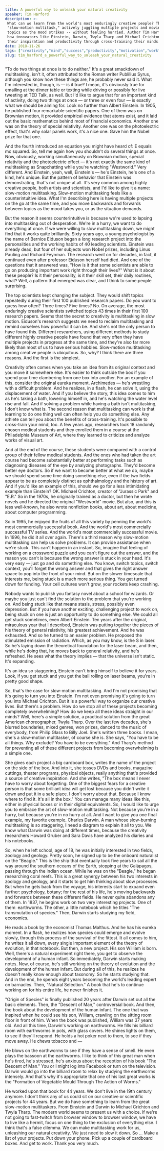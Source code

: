 ```yaml
---
title: A powerful way to unleash your natural creativity
speaker: Tim Harford
description: >-
 What can we learn from the world's most enduringly creative people? They
 "slow-motion multitask," actively juggling multiple projects and moving between
 topics as the mood strikes -- without feeling hurried. Author Tim Harford shares
 how innovators like Einstein, Darwin, Twyla Tharp and Michael Crichton found
 their inspiration and productivity through cross-training their minds.
date: 2018-11-26
tags: ["creativity","mind","success","productivity","motivation","work","personal-growth"]
slug: tim_harford_a_powerful_way_to_unleash_your_natural_creativity
---
```


"To do two things at once is to do neither." It's a great smackdown of multitasking, isn't
it, often attributed to the Roman writer Publilius Syrus, although you know how these
things are, he probably never said it. What I'm interested in, though, is — is it true? I
mean, it's obviously true for emailing at the dinner table or texting while driving or
possibly for live tweeting at TED Talk, as well. But I'd like to argue that for an
important kind of activity, doing two things at once — or three or even four — is exactly
what we should be aiming for. Look no further than Albert Einstein. In 1905, he published
four remarkable scientific papers. One of them was on Brownian motion, it provided
empirical evidence that atoms exist, and it laid out the basic mathematics behind most of
financial economics. Another one was on the theory of special relativity. Another one was
on the photoelectric effect, that's why solar panels work, it's a nice one. Gave him the
Nobel prize for that one.

And the fourth introduced an equation you might have heard of: E equals mc squared. So,
tell me again how you shouldn't do several things at once. Now, obviously, working
simultaneously on Brownian motion, special relativity and the photoelectric effect — it's
not exactly the same kind of multitasking as Snapchatting while you're watching
"Westworld." Very different. And Einstein, yeah, well, Einstein's — he's Einstein, he's
one of a kind, he's unique. But the pattern of behavior that Einstein was demonstrating,
that's not unique at all. It's very common among highly creative people, both artists and
scientists, and I'd like to give it a name: slow-motion multitasking. Slow-motion
multitasking feels like a counterintuitive idea. What I'm describing here is having
multiple projects on the go at the same time, and you move backwards and forwards between
topics as the mood takes you, or as the situation demands.

But the reason it seems counterintuitive is because we're used to lapsing into
multitasking out of desperation. We're in a hurry, we want to do everything at once. If we
were willing to slow multitasking down, we might find that it works quite brilliantly.
Sixty years ago, a young psychologist by the name of Bernice Eiduson began a long research
project into the personalities and the working habits of 40 leading scientists. Einstein
was already dead, but four of her subjects won Nobel prizes, including Linus Pauling and
Richard Feynman. The research went on for decades, in fact, it continued even after
professor Eiduson herself had died. And one of the questions that it answered was, "How is
it that some scientists are able to go on producing important work right through their
lives?" What is it about these people? Is it their personality, is it their skill set,
their daily routines, what? Well, a pattern that emerged was clear, and I think to some
people surprising.

The top scientists kept changing the subject. They would shift topics repeatedly during
their first 100 published research papers. Do you want to guess how often? Three times?
Five times? No. On average, the most enduringly creative scientists switched topics 43
times in their first 100 research papers. Seems that the secret to creativity is
multitasking in slow motion. Eiduson's research suggests we need to reclaim multitasking
and remind ourselves how powerful it can be. And she's not the only person to have found
this. Different researchers, using different methods to study different highly creative
people have found that very often they have multiple projects in progress at the same
time, and they're also far more likely than most of us to have serious hobbies.
Slow-motion multitasking among creative people is ubiquitous. So, why? I think there are
three reasons. And the first is the simplest.

Creativity often comes when you take an idea from its original context and you move it
somewhere else. It's easier to think outside the box if you spend your time clambering
from one box into another. For an example of this, consider the original eureka moment.
Archimedes — he's wrestling with a difficult problem. And he realizes, in a flash, he can
solve it, using the displacement of water. And if you believe the story, this idea comes
to him as he's taking a bath, lowering himself in, and he's watching the water level rise
and fall. And if solving a problem while having a bath isn't multitasking, I don't know
what is. The second reason that multitasking can work is that learning to do one thing well
can often help you do something else. Any athlete can tell you about the benefits of
cross-training. It's possible to cross-train your mind, too. A few years ago, researchers
took 18 randomly chosen medical students and they enrolled them in a course at the
Philadelphia Museum of Art, where they learned to criticize and analyze works of visual
art.

And at the end of the course, these students were compared with a control group of their
fellow medical students. And the ones who had taken the art course had become
substantially better at performing tasks such as diagnosing diseases of the eye by
analyzing photographs. They'd become better eye doctors. So if we want to become better at
what we do, maybe we should spend some time doing something else, even if the two fields
appear to be as completely distinct as ophthalmology and the history of art. And if you'd
like an example of this, should we go for a less intimidating example than Einstein? OK.
Michael Crichton, creator of "Jurassic Park" and "E.R." So in the 1970s, he originally
trained as a doctor, but then he wrote novels and he directed the original "Westworld"
movie. But also, and this is less well-known, he also wrote nonfiction books, about art,
about medicine, about computer programming.

So in 1995, he enjoyed the fruits of all this variety by penning the world's most
commercially successful book. And the world's most commercially successful TV series. And
the world's most commercially successful movie. In 1996, he did it all over again. There's
a third reason why slow-motion multitasking can help us solve problems. It can provide
assistance when we're stuck. This can't happen in an instant. So, imagine that feeling of
working on a crossword puzzle and you can't figure out the answer, and the reason you
can't is because the wrong answer is stuck in your head. It's very easy — just go and do
something else. You know, switch topics, switch context, you'll forget the wrong answer
and that gives the right answer space to pop into the front of your mind. But on the slower
timescale that interests me, being stuck is a much more serious thing. You get turned down
for funding. Your cell cultures won't grow, your rockets keep crashing.

Nobody wants to publish you fantasy novel about a school for wizards. Or maybe you just
can't find the solution to the problem that you're working on. And being stuck like that
means stasis, stress, possibly even depression. But if you have another exciting,
challenging project to work on, being stuck on one is just an opportunity to do something
else. We could all get stuck sometimes, even Albert Einstein. Ten years after the original,
miraculous year that I described, Einstein was putting together the pieces of his theory
of general relativity, his greatest achievement. And he was exhausted. And so he turned to
an easier problem. He proposed the stimulated emission of radiation. Which, as you may
know, is the S in laser. So he's laying down the theoretical foundation for the laser
beam, and then, while he's doing that, he moves back to general relativity, and he's
refreshed. He sees what the theory implies — that the universe isn't static. It's
expanding.

It's an idea so staggering, Einstein can't bring himself to believe it for years. Look, if
you get stuck and you get the ball rolling on laser beams, you're in pretty good
shape.

So, that's the case for slow-motion multitasking. And I'm not promising that it's going to
turn you into Einstein. I'm not even promising it's going to turn you into Michael
Crichton. But it is a powerful way to organize our creative lives. But there's a problem.
How do we stop all of these projects becoming completely overwhelming? How do we keep all
these ideas straight in our minds? Well, here's a simple solution, a practical solution
from the great American choreographer, Twyla Tharp. Over the last few decades, she's
blurred boundaries, mixed genres, won prizes, danced to the music of everybody, from
Philip Glass to Billy Joel. She's written three books. I mean, she's a slow-motion
multitasker, of course she is. She says, "You have to be all things. Why exclude? You have
to be everything." And Tharp's method for preventing all of these different projects from
becoming overwhelming is a simple one.

She gives each project a big cardboard box, writes the name of the project on the side of
the box. And into it, she tosses DVDs and books, magazine cuttings, theater programs,
physical objects, really anything that's provided a source of creative inspiration. And
she writes, "The box means I never have to worry about forgetting. One of the biggest
fears for a creative person is that some brilliant idea will get lost because you didn't
write it down and put it in a safe place. I don't worry about that. Because I know where
to find it. It's all in the box." You can manage many ideas like this, either in physical
boxes or in their digital equivalents. So, I would like to urge you to embrace the art of
slow-motion multitasking. Not because you're in a hurry, but because you're in no hurry at
all. And I want to give you one final example, my favorite example. Charles Darwin. A man
whose slow-burning multitasking is so staggering, I need a diagram to explain it all to
you. We know what Darwin was doing at different times, because the creativity researchers
Howard Gruber and Sara Davis have analyzed his diaries and his notebooks.

So, when he left school, age of 18, he was initially interested in two fields, zoology and
geology. Pretty soon, he signed up to be the onboard naturalist on the "Beagle." This is
the ship that eventually took five years to sail all the way around the southern oceans of
the Earth, stopping at the Galápagos, passing through the Indian ocean. While he was on
the "Beagle," he began researching coral reefs. This is a great synergy between his two
interests in zoology and geology, and it starts to get him thinking about slow processes.
But when he gets back from the voyage, his interests start to expand even further:
psychology, botany; for the rest of his life, he's moving backwards and forwards between
these different fields. He never quite abandons any of them. In 1837, he begins work on two
very interesting projects. One of them: earthworms. The other, a little notebook which he
titles "The transmutation of species." Then, Darwin starts studying my field,
economics.

He reads a book by the economist Thomas Malthus. And he has his eureka moment. In a flash,
he realizes how species could emerge and evolve slowly, through this process of the
survival of the fittest. It all comes to him, he writes it all down, every single
important element of the theory of evolution, in that notebook. But then, a new project.
His son William is born. Well, there's a natural experiment right there, you get to
observe the development of a human infant. So immediately, Darwin starts making notes.
Now, of course, he's still working on the theory of evolution and the development of the
human infant. But during all of this, he realizes he doesn't really know enough about
taxonomy. So he starts studying that. And in the end, he spends eight years becoming the
world's leading expert on barnacles. Then, "Natural Selection." A book that he's to
continue working on for his entire life, he never finishes it.

"Origin of Species" is finally published 20 years after Darwin set out all the basic
elements. Then, the "Descent of Man," controversial book. And then, the book about the
development of the human infant. The one that was inspired when he could see his son,
William, crawling on the sitting room floor in front of him. When the book was published,
William was 37 years old. And all this time, Darwin's working on earthworms. He fills his
billiard room with earthworms in pots, with glass covers. He shines lights on them, to see
if they'll respond. He holds a hot poker next to them, to see if they move away. He chews
tobacco and —

He blows on the earthworms to see if they have a sense of smell. He even plays the bassoon
at the earthworms. I like to think of this great man when he's tired, he's stressed, he's
anxious about the reception of his book "The Descent of Man." You or I might log into
Facebook or turn on the television. Darwin would go into the billiard room to relax by
studying the earthworms intensely. And that's why it's appropriate that one of his last
great works is the "Formation of Vegetable Mould Through The Action of
Worms."

He worked upon that book for 44 years. We don't live in the 19th century anymore. I don't
think any of us could sit on our creative or scientific projects for 44 years. But we do
have something to learn from the great slow-motion multitaskers. From Einstein and Darwin
to Michael Crichton and Twyla Tharp. The modern world seems to present us with a choice.
If we're not going to fast-twitch from browser window to browser window, we have to live
like a hermit, focus on one thing to the exclusion of everything else. I think that's a
false dilemma. We can make multitasking work for us, unleashing our natural creativity. We
just need to slow it down. So ... Make a list of your projects. Put down your phone. Pick
up a couple of cardboard boxes. And get to work. Thank you very much.

<!--
ad_duration=3.33
comment_count=67
event="TED@Merck KGaA, Darmstadt, Germany"
external_start_time=0
has_talk_citation=1
intro_duration=11.82
is_subtitle_required="False"
is_talk_featured="True"
language="en"
language_swap="False"
native_language="en"
number_of_related_talks=6
number_of_speakers=1
number_of_subtitled_videos=23
number_of_tags=7
number_of_talk_download_languages=24
number_of_talk_more_resources=3
number_of_talk_recommendations=0
number_of_talks_take_actions=0
post_ad_duration=0.83
published_timestamp="2019-01-25 16:06:45"
recording_date="2018-11-26"
speaker_description="Economist, journalist, broadcaster"
speaker_is_published=1
speaker_name="Tim Harford"
talk_name="A powerful way to unleash your natural creativity"
talks_tags=["creativity","mind","success","productivity","motivation","work","personal-growth"]
talks_take_action=[]
url_audio="https://download.ted.com/talks/TimHarford_2018S.mp3?apikey=acme-roadrunner"
url_photo_speaker="https://pe.tedcdn.com/images/ted/05df61476973da030b1688b966028d4c25dd2905_254x191.jpg"
url_photo_talk="https://s3.amazonaws.com/talkstar-photos/uploads/e2ba4d33-af3a-4a1b-b511-b391cfd39084/TimHarford_2018S-embed.jpg"
url_webpage="https://www.ted.com/talks/tim_harford_a_powerful_way_to_unleash_your_natural_creativity"
video_type_name="TED Institute Talk"
-->